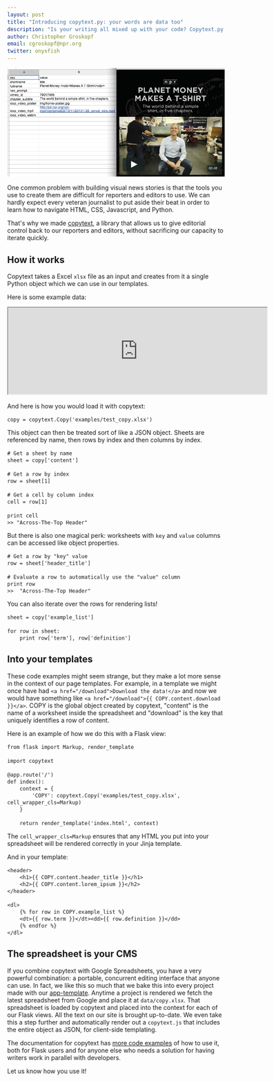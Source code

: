 ```yaml
---
layout: post
title: "Introducing copytext.py: your words are data too"
description: "Is your writing all mixed up with your code? Copytext.py gives editorial control back to reporters and editors."
author: Christopher Groskopf
email: cgroskopf@npr.org
twitter: onyxfish
---
```


!["We used copytext to power [Planet Money Makes a T-Shirt](http://apps.npr.org/tshirt/).](/img/copytext.jpg)


One common problem with building visual news stories is that the tools you use to create them are difficult for reporters and editors to use. We can hardly expect every veteran journalist to put aside their beat in order to learn how to navigate HTML, CSS, Javascript, and Python.

That's why we made [copytext](http://copytext.readthedocs.org), a library that allows us to give editorial control back to our reporters and editors, without sacrificing our capacity to iterate quickly.

## How it works

Copytext takes a Excel ``xlsx`` file as an input and creates from it a single Python object which we can use in our templates.

Here is some example data:

<iframe width="600px" height="200px" src="https://docs.google.com/spreadsheets/d/10XiE39UYJ7aEMTlx3XVn9OoDPn4eFU4EiX6bIzgk3OA/pubhtml?widget=true&amp;headers=false"></iframe>

And here is how you would load it with copytext:

    copy = copytext.Copy('examples/test_copy.xlsx')

This object can then be treated sort of like a JSON object. Sheets are referenced by name, then rows by index and then columns by index.

    # Get a sheet by name
    sheet = copy['content']
    
    # Get a row by index
    row = sheet[1]

    # Get a cell by column index
    cell = row[1]
    
    print cell
    >> "Across-The-Top Header"
    
But there is also one magical perk: worksheets with ``key`` and ``value`` columns can be accessed like object properties.

    # Get a row by "key" value
    row = sheet['header_title']
      
    # Evaluate a row to automatically use the "value" column
    print row
    >>  "Across-The-Top Header"
    
You can also iterate over the rows for rendering lists!

    sheet = copy['example_list']
    
    for row in sheet:
        print row['term'], row['definition']
    
## Into your templates
    
These code examples might seem strange, but they make a lot more sense in the context of our page templates. For example, in a template we might once have had ``<a href="/download">Download the data!</a>`` and now we would have something like ``<a href="/download">{{ COPY.content.download }}</a>``. COPY is the global object created by copytext, "content" is the name of a worksheet inside the spreadsheet and "download" is the key that uniquely identifies a row of content.

Here is an example of how we do this with a Flask view:

    from flask import Markup, render_template
    
    import copytext
    
    @app.route('/')
    def index():
        context = {
            'COPY': copytext.Copy('examples/test_copy.xlsx', cell_wrapper_cls=Markup)
        }
    
        return render_template('index.html', context)
        
The ``cell_wrapper_cls=Markup`` ensures that any HTML you put into your spreadsheet will be rendered correctly in your Jinja template.

And in your template:
    
    <header>
        <h1>{{ COPY.content.header_title }}</h1>
        <h2>{{ COPY.content.lorem_ipsum }}</h2>
    </header>
    
    <dl>
        {% for row in COPY.example_list %}
        <dt>{{ row.term }}</dt><dd>{{ row.definition }}</dd>
        {% endfor %}
    </dl>

## The spreadsheet is your CMS

If you combine copytext with Google Spreadsheets, you have a very powerful combination: a portable, concurrent editing interface that anyone can use. In fact, we like this so much that we bake this into every project made with our [app-template](https://github.com/nprapps/app-template). Anytime a project is rendered we fetch the latest spreadsheet from Google and place it at ``data/copy.xlsx``. That spreadsheet is loaded by copytext and placed into the context for each of our Flask views. All the text on our site is brought up-to-date. We even take this a step further and automatically render out a ``copytext.js`` that includes the entire object as JSON, for client-side templating.

The documentation for copytext has [more code examples](http://copytext.readthedocs.org/en/latest/) of how to use it, both for Flask users and for anyone else who needs a solution for having writers work in parallel with developers.

Let us know how you use it! 

